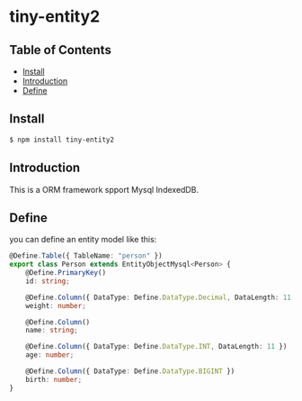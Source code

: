 # tiny-entity2

## Table of Contents
* [Install](#install) 
* [Introduction](#introduction)
* [Define](#define)


## Install

```sh
$ npm install tiny-entity2
```

## Introduction

This is a ORM framework spport Mysql IndexedDB.

## Define

you can define an entity model like this:
``` ts
@Define.Table({ TableName: "person" })
export class Person extends EntityObjectMysql<Person> {
    @Define.PrimaryKey()
    id: string;

    @Define.Column({ DataType: Define.DataType.Decimal, DataLength: 11, DecimalPoint: 3 })
    weight: number;

    @Define.Column()
    name: string;

    @Define.Column({ DataType: Define.DataType.INT, DataLength: 11 })
    age: number;

    @Define.Column({ DataType: Define.DataType.BIGINT })
    birth: number;
}
```

